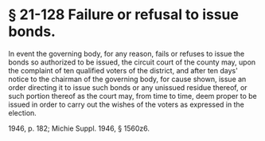 # § 21-128 Failure or refusal to issue bonds.

<p>In event the governing body, for any reason, fails or refuses to issue the bonds so authorized to be issued, the circuit court of the county may, upon the complaint of ten qualified voters of the district, and after ten days' notice to the chairman of the governing body, for cause shown, issue an order directing it to issue such bonds or any unissued residue thereof, or such portion thereof as the court may, from time to time, deem proper to be issued in order to carry out the wishes of the voters as expressed in the election.</p><p>1946, p. 182; Michie Suppl. 1946, § 1560z6.</p>